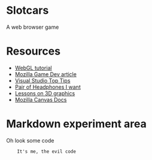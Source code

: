 # Slotcars
A web browser game


# Resources

 - [WebGL tutorial](https://developer.mozilla.org/en-US/docs/Web/API/WebGL_API/Tutorial/Adding_2D_content_to_a_WebGL_context)
 - [Mozilla Game Dev article](https://developer.mozilla.org/en-US/docs/Games/Introduction)
 - [Visual Studio Top Tips](https://www.youtube.com/watch?v=ifTF3ags0XI)
 - [Pair of Headphones I want](https://www.gear4music.com/Headphones/Shure-AONIC-50-Premium-Wireless-Noise-Cancelling-Headphones-Brown/4OZ7) 
 - [Lessons on 3D graphics](https://www.scratchapixel.com/lessons/3d-basic-rendering/perspective-and-orthographic-projection-matrix/building-basic-perspective-projection-matrix.html)
 - [Mozilla Canvas Docs](https://developer.mozilla.org/en-US/docs/Web/API/Canvas_API/)

# Markdown experiment area

Oh look some code
```
    It's me, the evil code
```